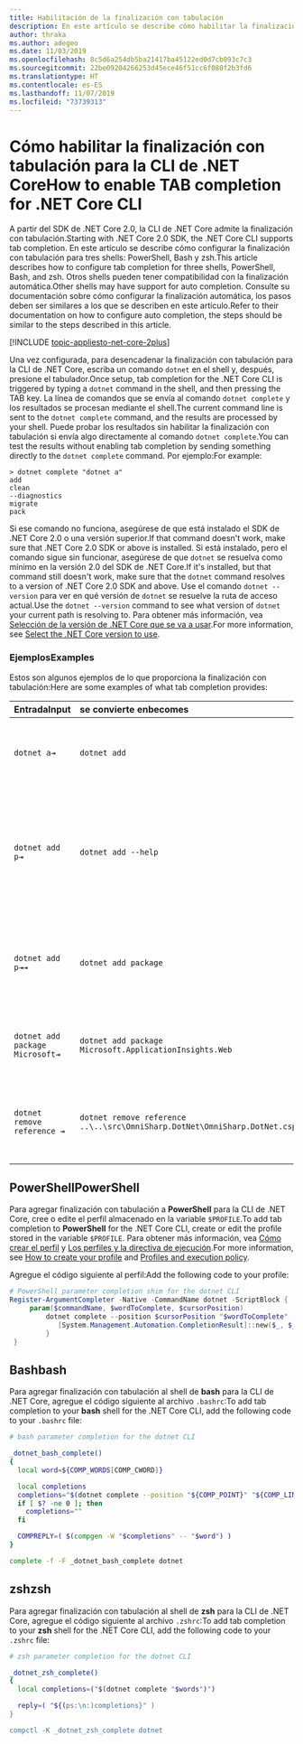 ```yaml
---
title: Habilitación de la finalización con tabulación
description: En este artículo se describe cómo habilitar la finalización con tabulación para la CLI de .NET Core para PowerShell, Bash y zsh.
author: thraka
ms.author: adegeo
ms.date: 11/03/2019
ms.openlocfilehash: 8c5d6a254db5ba21417ba45122ed0d7cb093c7c3
ms.sourcegitcommit: 22be09204266253d45ece46f51cc6f080f2b3fd6
ms.translationtype: HT
ms.contentlocale: es-ES
ms.lasthandoff: 11/07/2019
ms.locfileid: "73739313"
---
```

# <a name="how-to-enable-tab-completion-for-net-core-cli"></a><span data-ttu-id="4fba9-103">Cómo habilitar la finalización con tabulación para la CLI de .NET Core</span><span class="sxs-lookup"><span data-stu-id="4fba9-103">How to enable TAB completion for .NET Core CLI</span></span>

<span data-ttu-id="4fba9-104">A partir del SDK de .NET Core 2.0, la CLI de .NET Core admite la finalización con tabulación.</span><span class="sxs-lookup"><span data-stu-id="4fba9-104">Starting with .NET Core 2.0 SDK, the .NET Core CLI supports tab completion.</span></span> <span data-ttu-id="4fba9-105">En este artículo se describe cómo configurar la finalización con tabulación para tres shells: PowerShell, Bash y zsh.</span><span class="sxs-lookup"><span data-stu-id="4fba9-105">This article describes how to configure tab completion for three shells, PowerShell, Bash, and zsh.</span></span> <span data-ttu-id="4fba9-106">Otros shells pueden tener compatibilidad con la finalización automática.</span><span class="sxs-lookup"><span data-stu-id="4fba9-106">Other shells may have support for auto completion.</span></span> <span data-ttu-id="4fba9-107">Consulte su documentación sobre cómo configurar la finalización automática, los pasos deben ser similares a los que se describen en este artículo.</span><span class="sxs-lookup"><span data-stu-id="4fba9-107">Refer to their documentation on how to configure auto completion, the steps should be similar to the steps described in this article.</span></span>

[!INCLUDE [topic-appliesto-net-core-2plus](~/includes/topic-appliesto-net-core-2plus.md)]

<span data-ttu-id="4fba9-108">Una vez configurada, para desencadenar la finalización con tabulación para la CLI de .NET Core, escriba un comando `dotnet` en el shell y, después, presione el tabulador.</span><span class="sxs-lookup"><span data-stu-id="4fba9-108">Once setup, tab completion for the .NET Core CLI is triggered by typing a `dotnet` command in the shell, and then pressing the TAB key.</span></span> <span data-ttu-id="4fba9-109">La línea de comandos que se envía al comando `dotnet complete` y los resultados se procesan mediante el shell.</span><span class="sxs-lookup"><span data-stu-id="4fba9-109">The current command line is sent to the `dotnet complete` command, and the results are processed by your shell.</span></span> <span data-ttu-id="4fba9-110">Puede probar los resultados sin habilitar la finalización con tabulación si envía algo directamente al comando `dotnet complete`.</span><span class="sxs-lookup"><span data-stu-id="4fba9-110">You can test the results without enabling tab completion by sending something directly to the `dotnet complete` command.</span></span> <span data-ttu-id="4fba9-111">Por ejemplo:</span><span class="sxs-lookup"><span data-stu-id="4fba9-111">For example:</span></span>

```console
> dotnet complete "dotnet a"
add
clean
--diagnostics
migrate
pack
```

<span data-ttu-id="4fba9-112">Si ese comando no funciona, asegúrese de que está instalado el SDK de .NET Core 2.0 o una versión superior.</span><span class="sxs-lookup"><span data-stu-id="4fba9-112">If that command doesn't work, make sure that .NET Core 2.0 SDK or above is installed.</span></span> <span data-ttu-id="4fba9-113">Si está instalado, pero el comando sigue sin funcionar, asegúrese de que `dotnet` se resuelva como mínimo en la versión 2.0 del SDK de .NET Core.</span><span class="sxs-lookup"><span data-stu-id="4fba9-113">If it's installed, but that command still doesn't work, make sure that the `dotnet` command resolves to a version of .NET Core 2.0 SDK and above.</span></span> <span data-ttu-id="4fba9-114">Use el comando `dotnet --version` para ver en qué versión de `dotnet` se resuelve la ruta de acceso actual.</span><span class="sxs-lookup"><span data-stu-id="4fba9-114">Use the `dotnet --version` command to see what version of `dotnet` your current path is resolving to.</span></span> <span data-ttu-id="4fba9-115">Para obtener más información, vea [Selección de la versión de .NET Core que se va a usar](../versions/selection.md).</span><span class="sxs-lookup"><span data-stu-id="4fba9-115">For more information, see [Select the .NET Core version to use](../versions/selection.md).</span></span>

### <a name="examples"></a><span data-ttu-id="4fba9-116">Ejemplos</span><span class="sxs-lookup"><span data-stu-id="4fba9-116">Examples</span></span>

<span data-ttu-id="4fba9-117">Estos son algunos ejemplos de lo que proporciona la finalización con tabulación:</span><span class="sxs-lookup"><span data-stu-id="4fba9-117">Here are some examples of what tab completion provides:</span></span>

<span data-ttu-id="4fba9-118">Entrada</span><span class="sxs-lookup"><span data-stu-id="4fba9-118">Input</span></span>                                | <span data-ttu-id="4fba9-119">se convierte en</span><span class="sxs-lookup"><span data-stu-id="4fba9-119">becomes</span></span>                                                                     | <span data-ttu-id="4fba9-120">porque</span><span class="sxs-lookup"><span data-stu-id="4fba9-120">because</span></span>
:------------------------------------|:----------------------------------------------------------------------------|:--------------------------------
`dotnet a⇥`                          | `dotnet add`                                                                 | <span data-ttu-id="4fba9-121">`add` es el primer subcomando, por orden alfabético.</span><span class="sxs-lookup"><span data-stu-id="4fba9-121">`add` is the first subcommand, alphabetically.</span></span>
`dotnet add p⇥`                      | `dotnet add --help`                                                          | <span data-ttu-id="4fba9-122">La finalización con tabulación hace coincidir las subcadenas y `--help` aparece primero alfabéticamente.</span><span class="sxs-lookup"><span data-stu-id="4fba9-122">Tab completion matches substrings and `--help` comes first alphabetically.</span></span>
`dotnet add p⇥⇥`                    | `dotnet add package`                                                          | <span data-ttu-id="4fba9-123">Al presionar la tecla Tab una segunda vez aparece la siguiente sugerencia.</span><span class="sxs-lookup"><span data-stu-id="4fba9-123">Pressing tab a second time brings up the next suggestion.</span></span>      
`dotnet add package Microsoft⇥`      | `dotnet add package Microsoft.ApplicationInsights.Web`                      | <span data-ttu-id="4fba9-124">Los resultados se devuelven por orden alfabético.</span><span class="sxs-lookup"><span data-stu-id="4fba9-124">Results are returned alphabetically.</span></span>
`dotnet remove reference ⇥`          | `dotnet remove reference ..\..\src\OmniSharp.DotNet\OmniSharp.DotNet.csproj` | <span data-ttu-id="4fba9-125">La finalización con tabulación es compatible con archivos de proyecto.</span><span class="sxs-lookup"><span data-stu-id="4fba9-125">Tab completion is project file aware.</span></span>

## <a name="powershell"></a><span data-ttu-id="4fba9-126">PowerShell</span><span class="sxs-lookup"><span data-stu-id="4fba9-126">PowerShell</span></span>

<span data-ttu-id="4fba9-127">Para agregar finalización con tabulación a **PowerShell** para la CLI de .NET Core, cree o edite el perfil almacenado en la variable `$PROFILE`.</span><span class="sxs-lookup"><span data-stu-id="4fba9-127">To add tab completion to **PowerShell** for the .NET Core CLI, create or edit the profile stored in the variable `$PROFILE`.</span></span> <span data-ttu-id="4fba9-128">Para obtener más información, vea [Cómo crear el perfil](/powershell/module/microsoft.powershell.core/about/about_profiles#how-to-create-a-profile) y [Los perfiles y la directiva de ejecución](/powershell/module/microsoft.powershell.core/about/about_profiles#profiles-and-execution-policy).</span><span class="sxs-lookup"><span data-stu-id="4fba9-128">For more information, see [How to create your profile](/powershell/module/microsoft.powershell.core/about/about_profiles#how-to-create-a-profile) and [Profiles and execution policy](/powershell/module/microsoft.powershell.core/about/about_profiles#profiles-and-execution-policy).</span></span> 

<span data-ttu-id="4fba9-129">Agregue el código siguiente al perfil:</span><span class="sxs-lookup"><span data-stu-id="4fba9-129">Add the following code to your profile:</span></span>

```powershell
# PowerShell parameter completion shim for the dotnet CLI 
Register-ArgumentCompleter -Native -CommandName dotnet -ScriptBlock {
     param($commandName, $wordToComplete, $cursorPosition)
         dotnet complete --position $cursorPosition "$wordToComplete" | ForEach-Object {
            [System.Management.Automation.CompletionResult]::new($_, $_, 'ParameterValue', $_)
         }
 }
```

## <a name="bash"></a><span data-ttu-id="4fba9-130">Bash</span><span class="sxs-lookup"><span data-stu-id="4fba9-130">bash</span></span>

<span data-ttu-id="4fba9-131">Para agregar finalización con tabulación al shell de **bash** para la CLI de .NET Core, agregue el código siguiente al archivo `.bashrc`:</span><span class="sxs-lookup"><span data-stu-id="4fba9-131">To add tab completion to your **bash** shell for the .NET Core CLI, add the following code to your `.bashrc` file:</span></span>

```bash
# bash parameter completion for the dotnet CLI

_dotnet_bash_complete()
{
  local word=${COMP_WORDS[COMP_CWORD]}

  local completions
  completions="$(dotnet complete --position "${COMP_POINT}" "${COMP_LINE}" 2>/dev/null)"
  if [ $? -ne 0 ]; then
    completions=""
  fi

  COMPREPLY=( $(compgen -W "$completions" -- "$word") )
}

complete -f -F _dotnet_bash_complete dotnet
```

## <a name="zsh"></a><span data-ttu-id="4fba9-132">zsh</span><span class="sxs-lookup"><span data-stu-id="4fba9-132">zsh</span></span>

<span data-ttu-id="4fba9-133">Para agregar finalización con tabulación al shell de **zsh** para la CLI de .NET Core, agregue el código siguiente al archivo `.zshrc`:</span><span class="sxs-lookup"><span data-stu-id="4fba9-133">To add tab completion to your **zsh** shell for the .NET Core CLI, add the following code to your `.zshrc` file:</span></span>

```zsh
# zsh parameter completion for the dotnet CLI

_dotnet_zsh_complete() 
{
  local completions=("$(dotnet complete "$words")")

  reply=( "${(ps:\n:)completions}" )
}

compctl -K _dotnet_zsh_complete dotnet
```
